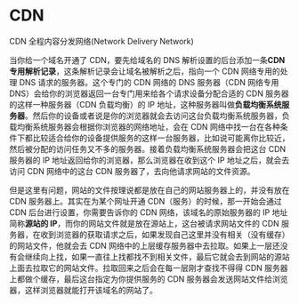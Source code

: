 # CDN

CDN 全程内容分发网络(Network Delivery Network)

当你给一个域名开通了 CDN，要先给域名的 DNS 解析设置的后台添加一条**CDN 专用解析记录**，这条解析记录会让域名被解析之后，指向一个 CDN 网络专用的处理 DNS 请求的服务器。这个专门的 CDN 网络的 DNS 服务器（CDN 网络专用 DNS）会给你的浏览器返回一台专门用来给各个请求设备分配合适的 CDN 服务器的这样一种服务器（CDN 负载均衡）的 IP 地址，这种服务器叫做**负载均衡系统服务器**。然后你的设备或者说是你的浏览器就会去访问这台负载均衡系统服务器，负载均衡系统服务器会根据你浏览器的网络地址，会在 CDN 网络中找一台在各种条件下都比较适合给你的设备提供服务的这样一台服务器，比如说可能离你比较近，然后被分配的访问任务又不多的服务器。接着负载均衡系统服务器会把这台 CDN 服务器的 IP 地址返回给你的浏览器，那么浏览器在收到这个 IP 地址之后，就会去访问 CDN 网络中的这台 CDN 服务器了，去向他请求网站的文件资源。

但是这里有问题，网站的文件按理说都是放在自己的网站服务器上的，并没有放在 CDN 服务器上。其实在为某个网址开通 CDN（服务）的时候，那一开始会通过 CDN 后台进行设置，你需要告诉你的 CDN 网络，该域名的原始服务器的 IP 地址简称**源站的 IP**，而你的网站文件就是放在源站上，这台被请求网站文件的 CDN 服务器，在收到浏览器的获取请求之后，如果发现自己这里并没有相关（没有缓存）的网站文件，他就会去 CDN 网络中的上层缓存服务器中去拉取。如果上一层还没有会继续向上找，如果一直往上找都找不到相关文件，最后它就会去到网站的源站上面去拉取它的网站文件。拉取回来之后会在每一层刚才查找不得得 CDN 服务器上都做个缓存，最后这台指定为你提供服务的 CDN 服务器会发送网站文件给浏览器，这样浏览器就能打开该域名的网站了。
